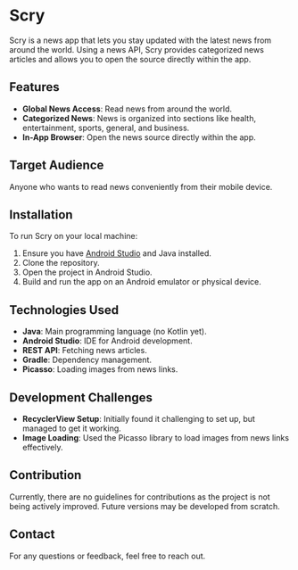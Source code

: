 # Scry

Scry is a news app that lets you stay updated with the latest news from around the world. Using a news API, Scry provides categorized news articles and allows you to open the source directly within the app.

## Features

- **Global News Access**: Read news from around the world.
- **Categorized News**: News is organized into sections like health, entertainment, sports, general, and business.
- **In-App Browser**: Open the news source directly within the app.

## Target Audience

Anyone who wants to read news conveniently from their mobile device.

## Installation

To run Scry on your local machine:

1. Ensure you have [Android Studio](https://developer.android.com/studio) and Java installed.
2. Clone the repository.
3. Open the project in Android Studio.
4. Build and run the app on an Android emulator or physical device.

## Technologies Used

- **Java**: Main programming language (no Kotlin yet).
- **Android Studio**: IDE for Android development.
- **REST API**: Fetching news articles.
- **Gradle**: Dependency management.
- **Picasso**: Loading images from news links.

## Development Challenges

- **RecyclerView Setup**: Initially found it challenging to set up, but managed to get it working.
- **Image Loading**: Used the Picasso library to load images from news links effectively.

## Contribution

Currently, there are no guidelines for contributions as the project is not being actively improved. Future versions may be developed from scratch.

## Contact

For any questions or feedback, feel free to reach out.
